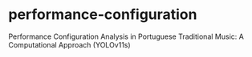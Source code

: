 # performance-configuration
Performance Configuration Analysis in Portuguese Traditional Music: A Computational Approach (YOLOv11s)
